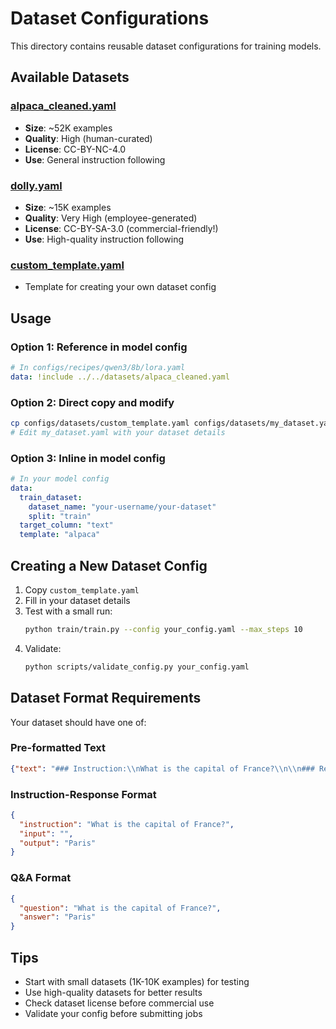 # Dataset Configurations

This directory contains reusable dataset configurations for training models.

## Available Datasets

### [alpaca_cleaned.yaml](alpaca_cleaned.yaml)
- **Size**: ~52K examples
- **Quality**: High (human-curated)
- **License**: CC-BY-NC-4.0
- **Use**: General instruction following

### [dolly.yaml](dolly.yaml)
- **Size**: ~15K examples
- **Quality**: Very High (employee-generated)
- **License**: CC-BY-SA-3.0 (commercial-friendly!)
- **Use**: High-quality instruction following

### [custom_template.yaml](custom_template.yaml)
- Template for creating your own dataset config

## Usage

### Option 1: Reference in model config

```yaml
# In configs/recipes/qwen3/8b/lora.yaml
data: !include ../../datasets/alpaca_cleaned.yaml
```

### Option 2: Direct copy and modify

```bash
cp configs/datasets/custom_template.yaml configs/datasets/my_dataset.yaml
# Edit my_dataset.yaml with your dataset details
```

### Option 3: Inline in model config

```yaml
# In your model config
data:
  train_dataset:
    dataset_name: "your-username/your-dataset"
    split: "train"
  target_column: "text"
  template: "alpaca"
```

## Creating a New Dataset Config

1. Copy `custom_template.yaml`
2. Fill in your dataset details
3. Test with a small run:
   ```bash
   python train/train.py --config your_config.yaml --max_steps 10
   ```
4. Validate:
   ```bash
   python scripts/validate_config.py your_config.yaml
   ```

## Dataset Format Requirements

Your dataset should have one of:

### Pre-formatted Text
```json
{"text": "### Instruction:\\nWhat is the capital of France?\\n\\n### Response:\\nParis"}
```

### Instruction-Response Format
```json
{
  "instruction": "What is the capital of France?",
  "input": "",
  "output": "Paris"
}
```

### Q&A Format
```json
{
  "question": "What is the capital of France?",
  "answer": "Paris"
}
```

## Tips

- Start with small datasets (1K-10K examples) for testing
- Use high-quality datasets for better results
- Check dataset license before commercial use
- Validate your config before submitting jobs
